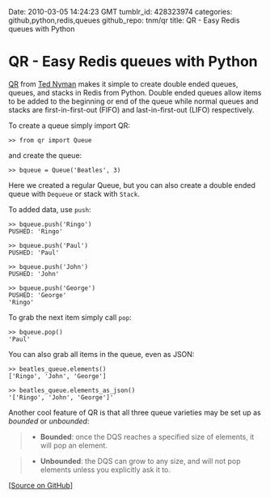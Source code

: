 Date: 2010-03-05 14:24:23 GMT
tumblr_id: 428323974
categories: github,python,redis,queues
github_repo: tnm/qr
title: QR - Easy Redis queues with Python

# QR - Easy Redis queues with Python

[QR](http://github.com/tnm/qr) from [Ted Nyman](http://github.com/tnm/qr) makes it simple to create double ended queues, queues, and stacks in Redis from Python. Double ended queues allow items to be added to the beginning or end of the queue while normal queues and stacks are first-in-first-out (FIFO) and last-in-first-out (LIFO) respectively.

To create a queue simply import QR:

    >> from qr import Queue

and create the queue:

    >> bqueue = Queue('Beatles', 3)

Here we created a regular Queue, but you can also create a double ended queue with `Dequeue` or stack with `Stack`.

To added data, use `push`:

    >> bqueue.push('Ringo')
    PUSHED: 'Ringo'

    >> bqueue.push('Paul')
    PUSHED: 'Paul'

    >> bqueue.push('John')
    PUSHED: 'John'

    >> bqueue.push('George')
    PUSHED: 'George' 
    'Ringo'

To grab the next item simply call `pop`:

    >> bqueue.pop()
    'Paul'

You can also grab all items in the queue, even as JSON:

    >> beatles_queue.elements()
    ['Ringo', 'John', 'George']

    >> beatles_queue.elements_as_json()
    '['Ringo', 'John', 'George']'

Another cool feature of QR is that all three queue varieties may be set up as _bounded_ or _unbounded_:

> * **Bounded**: once the DQS reaches a specified size of elements, it will pop an element.

> * **Unbounded**: the DQS can grow to any size, and will not pop elements unless you explicitly ask it to.

[[Source on GitHub](http://github.com/tnm/qr)]
